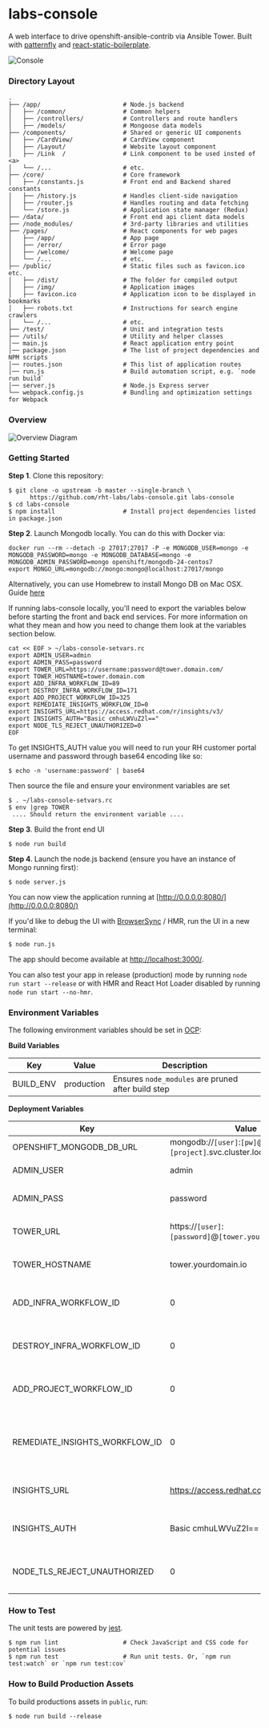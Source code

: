 # labs-console

A web interface to drive openshift-ansible-contrib via Ansible Tower. Built with [patternfly](https://github.com/patternfly/patternfly) and [react-static-boilerplate](https://github.com/kriasoft/react-static-boilerplate).

![Console](https://github.com/strategicdesignteam/labs-console/blob/master/docs/diagrams/console.png)


### Directory Layout

```shell
.
├── /app/                       # Node.js backend
│   ├── /common/                # Common helpers
│   ├── /controllers/           # Controllers and route handlers
│   ├── /models/                # Mongoose data models
├── /components/                # Shared or generic UI components
│   ├── /CardView/              # CardView component
│   ├── /Layout/                # Website layout component
│   ├── /Link  /                # Link component to be used insted of <a>
│   └── /...                    # etc.
├── /core/                      # Core framework
│   ├── /constants.js           # Front end and Backend shared constants
│   ├── /history.js             # Handles client-side navigation
│   ├── /router.js              # Handles routing and data fetching
│   └── /store.js               # Application state manager (Redux)
├── /data/                      # Front end api client data models
├── /node_modules/              # 3rd-party libraries and utilities
├── /pages/                     # React components for web pages
│   ├── /app/                   # App page
│   ├── /error/                 # Error page
│   ├── /welcome/               # Welcome page
│   └── /...                    # etc.
├── /public/                    # Static files such as favicon.ico etc.
│   ├── /dist/                  # The folder for compiled output
│   ├── /img/                   # Application images
│   ├── favicon.ico             # Application icon to be displayed in bookmarks
│   ├── robots.txt              # Instructions for search engine crawlers
│   └── /...                    # etc.
├── /test/                      # Unit and integration tests
├── /utils/                     # Utility and helper classes
│── main.js                     # React application entry point
│── package.json                # The list of project dependencies and NPM scripts
│── routes.json                 # This list of application routes
│── run.js                      # Build automation script, e.g. `node run build`
│── server.js                   # Node.js Express server
└── webpack.config.js           # Bundling and optimization settings for Webpack
```

### Overview

![Overview Diagram](https://github.com/strategicdesignteam/labs-console/blob/master/docs/diagrams/Overview_diagram.png)


### Getting Started

**Step 1**. Clone this repository:

```shell
$ git clone -o upstream -b master --single-branch \
      https://github.com/rht-labs/labs-console.git labs-console
$ cd labs-console
$ npm install                   # Install project dependencies listed in package.json
```

**Step 2**. Launch Mongodb locally. You can do this with Docker via:
 ```
 docker run --rm --detach -p 27017:27017 -P -e MONGODB_USER=mongo -e MONGODB_PASSWORD=mongo -e MONGODB_DATABASE=mongo -e MONGODB_ADMIN_PASSWORD=mongo openshift/mongodb-24-centos7
 export MONGO_URL=mongodb://mongo:mongo@localhost:27017/mongo
 ```
Alternatively, you can use Homebrew to install Mongo DB on Mac OSX. Guide [here](http://treehouse.github.io/installation-guides/mac/mongo-mac.html)

If running labs-console locally, you'll need to export the variables below before starting the front and back end services. For more information on what they mean and how you need to change them look at the variables section below.

```shell
cat << EOF > ~/labs-console-setvars.rc
export ADMIN_USER=admin
export ADMIN_PASS=password
export TOWER_URL=https://username:password@tower.domain.com/
export TOWER_HOSTNAME=tower.domain.com
export ADD_INFRA_WORKFLOW_ID=89
export DESTROY_INFRA_WORKFLOW_ID=171
export ADD_PROJECT_WORKFLOW_ID=325
export REMEDIATE_INSIGHTS_WORKFLOW_ID=0
export INSIGHTS_URL=https://access.redhat.com/r/insights/v3/
export INSIGHTS_AUTH="Basic cmhuLWVuZ2l=="
export NODE_TLS_REJECT_UNAUTHORIZED=0
EOF
```

To get INSIGHTS_AUTH value you will need to run your RH customer portal username and password through base64 encoding like so:

``` $ echo -n 'username:password' | base64 ```

Then source the file and ensure your environment variables are set

```shell
$ . ~/labs-console-setvars.rc
$ env |grep TOWER
 .... Should return the environment variable ....
```

**Step 3**. Build the front end UI
```shell
$ node run build
```

**Step 4**. Launch the node.js backend (ensure you have an instance of Mongo running first):
```shell
$ node server.js
```
You can now view the application running at [http://0.0.0.0:8080/](http://0.0.0.0:8080/)

If you'd like to debug the UI with [BrowserSync](https://browsersync.io/) / HMR, run the UI in a new terminal:

```shell
$ node run.js
```
The app should become available at [http://localhost:3000/](http://localhost:3000/).

You can also test your app in release (production) mode by running `node run start --release` or
with HMR and React Hot Loader disabled by running `node run start --no-hmr`. 

### Environment Variables
The following environment variables should be set in [OCP](https://www.openshift.com/container-platform/):

**Build Variables**

| Key | Value | Description |
| --- | --- | --- |
| BUILD_ENV | production | Ensures `node_modules` are pruned after build step |

**Deployment Variables**

| Key | Value | Description |
| --- | --- | --- |
| OPENSHIFT_MONGODB_DB_URL | mongodb://`[user]`:`[pw]`@mongodb.`[project]`.svc.cluster.local/`[db]` | Mongo CN |
| ADMIN_USER | admin | Default admin login |
| ADMIN_PASS | password | Default admin password |
| TOWER_URL | https://`[user]`:`[password]`@`[tower.yourdomain.io]`/ | Ansible Tower instance |
| TOWER_HOSTNAME | tower.yourdomain.io | Ansible Tower Hostname |
| ADD_INFRA_WORKFLOW_ID | 0 | Tower Add Infra Workflow ID |
| DESTROY_INFRA_WORKFLOW_ID | 0 | Tower Delete Infra Workflow ID |
| ADD_PROJECT_WORKFLOW_ID | 0 | Tower Add Project Workflow ID |
| REMEDIATE_INSIGHTS_WORKFLOW_ID | 0 | Tower Remediate Red Hat Insights Workflow ID |
| INSIGHTS_URL | https://access.redhat.com/r/insights/v3/ | Red Hat Insights API URL |
| INSIGHTS_AUTH | Basic cmhuLWVuZ2l== | Red Hat Insights Auth Header |
| NODE_TLS_REJECT_UNAUTHORIZED | 0 | Ignore self signed cert errors with Tower |



### How to Test

The unit tests are powered by [jest](https://facebook.github.io/jest/).

```shell
$ npm run lint                  # Check JavaScript and CSS code for potential issues
$ npm run test                  # Run unit tests. Or, `npm run test:watch` or `npm run test:cov`
```

### How to Build Production Assets

To build productions assets in `public`, run:

```shell
$ node run build --release
```
